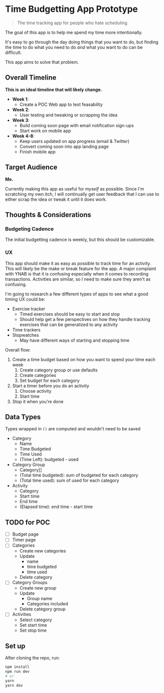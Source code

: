 # Time Budgetting App Prototype

> The time tracking app for people who hate scheduling

The goal of this app is to help me spend my time more intentionally.

It's easy to go through the day doing things that you want to do, but finding the time to do what you need to do _and_ what you want to do can be difficult.

This app aims to solve that problem.

## Overall Timeline

**This is an ideal timeline that will likely change.**

- **Week 1**:
  - Create a POC Web app to test feasability
- **Week 2**:
  - User testing and tweaking or scrapping the idea
- **Week 3**:
  - Build coming soon page with email notification sign-ups
  - Start work on mobile app
- **Week 4-8**:
  - Keep users updated on app progress (email & Twitter)
  - Convert coming soon into app landing page
  - Finish mobile app

## Target Audience

**Me.**

Currently making this app as useful for _myself_ as possible. Since I'm scratching my own itch, I will continually get user feedback that I can use to either scrap the idea or tweak it until it does work.

## Thoughts & Considerations

### Budgeting Cadence

The initial budgetting cadence is weekly, but this should be customizable.

### UX

This app should make it as easy as possible to track time for an activity. This will likely be the make or break feature for the app. A major complaint with YNAB is that it is confusing especially when it comes to recording transactions. Activities are similar, so I need to make sure they aren't as confusing.

I'm going to research a few different types of apps to see what a good timing UX could be:

- Exercise tracker
  - Timed exercises should be easy to start and stop
  - Should help get a few perspectives on how they handle tracking exercises that can be generalized to any activity
- Time trackers
- Stopwatches
  - May have different ways of starting and stopping time

Overall flow:

1. Create a time budget based on how you want to spend your time each week
   1. Create category group or use defaults
   2. Create categories
   3. Set budget for each category
2. Start a timer before you do an activity
   1. Choose activity
   2. Start time
3. Stop it when you're done

## Data Types

Types wrapped in `()` are computed and wouldn't need to be saved

- Category
  - Name
  - Time Budgeted
  - Time Used
  - (Time Left): budgeted - used
- Category Group
  - Category[]
  - (Total time budgeted): sum of budgeted for each category
  - (Total time used): sum of used for each category
- Activity
  - Category
  - Start time
  - End time
  - (Elapsed time): end time - start time

## TODO for POC

- [ ] Budget page
- [ ] Timer page
- [ ] Categories
  - Create new categories
  - Update
    - name
    - time budgeted
    - time used
  - Delete category
- [ ] Category Groups
  - Create new group
  - Update
    - Group name
    - Categories included
  - Delete category group
- [ ] Activities
  - Select category
  - Set start time
  - Set stop time

## Set up

After cloning the repo, run:

```bash
npm install
npm run dev
# or
yarn
yarn dev
```
